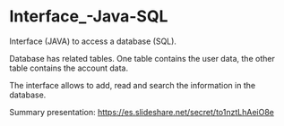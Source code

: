 # Interface_-Java-SQL
Interface (JAVA) to access a database (SQL).

Database has related tables. One table contains the user data, the other table contains the account data.

The interface allows to add, read and search the information in the database.

Summary presentation: https://es.slideshare.net/secret/to1nztLhAeiO8e
